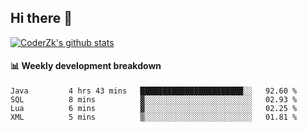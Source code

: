 ## Hi there 👋

[![CoderZk's github stats](https://github-readme-stats.vercel.app/api?username=zhoukuo123&show_icons=true&count_private=true)](https://github.com/anuraghazra/github-readme-stats)

#### :bar_chart: Weekly development breakdown

<!--START_SECTION:waka-->
```text
Java         4 hrs 43 mins   ███████████████████████░░   92.60 % 
SQL          8 mins          ▓░░░░░░░░░░░░░░░░░░░░░░░░   02.93 % 
Lua          6 mins          ▓░░░░░░░░░░░░░░░░░░░░░░░░   02.25 % 
XML          5 mins          ▒░░░░░░░░░░░░░░░░░░░░░░░░   01.81 % 
```
<!--END_SECTION:waka-->
